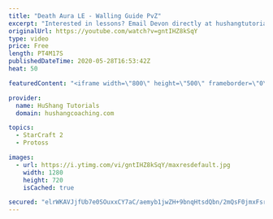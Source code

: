 ```yaml
---
title: "Death Aura LE - Walling Guide PvZ"
excerpt: "Interested in lessons? Email Devon directly at hushangtutorials@outlook.com ------------------------------------------------------------------------------------------------------- Want to support HuShang Tutorials directly? Patreon is a website where you can contribute a monthly donation that will help"
originalUrl: https://youtube.com/watch?v=gntIHZ8kSqY
type: video
price: Free
length: PT4M17S
publishedDateTime: 2020-05-28T16:53:42Z
heat: 50

featuredContent: "<iframe width=\"800\" height=\"500\" frameborder=\"0\" src=\"https://www.youtube.com/embed/gntIHZ8kSqY\" allow=\"accelerometer; autoplay; encrypted-media; gyroscope; picture-in-picture\" allowfullscreen></iframe>"

provider:
  name: HuShang Tutorials
  domain: hushangcoaching.com

topics:
  - StarCraft 2
  - Protoss

images:
  - url: https://i.ytimg.com/vi/gntIHZ8kSqY/maxresdefault.jpg
    width: 1280
    height: 720
    isCached: true

secured: "elrWKAVJjfUb7e0SOuxxCY7aC/aemyb1jwZH+9bnqHtsdQbn/2mQsF0jmxFsrZlwtvzvZvdwmfFZawd962Bh9ZXi4gJQqewlRC8gGdCQuhuUL6tp55YvGbVhOKP8yW9WFPrwHBagdgLhTQpsTK5SI8a7R2Qqv7xUuyLQtYBiXF1iPQmKuyLWtw519M033Ndu2XdcpZuV3rEW/jMSJpovH5mUPLeRXEFuV4zC7U8JPI6mbOI6auXDCsX3QRhUna7bdQ2GJXErovx8v9kCNthfNbJNwZe/sAchUD6ONDonHomCSDjRfezv9PeumZumb8xe9I1Rs/tglPd6/E1DLY3t9tYKT0PffgMZI8/dSDCFJ6CnrFA4Rvbj/vxA4pJHEgSwXD7J+P1z1yE87cbHX9+Rdr64lYI5AbzenCYKrB0Xm6s=;ASrMYcGiw0fUPTVGFHI+DQ=="
---
```


